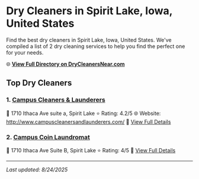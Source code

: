 # Dry Cleaners in Spirit Lake, Iowa, United States

Find the best dry cleaners in Spirit Lake, Iowa, United States. We've compiled a list of 2 dry cleaning services to help you find the perfect one for your needs.

🌐 **[View Full Directory on DryCleanersNear.com](https://drycleanersnear.com/city/US/Iowa/Spirit%20Lake)**

## Top Dry Cleaners

### 1. [Campus Cleaners & Launderers](https://drycleanersnear.com/dryCleaner/688ace22bd9156e46277d6b1/campus-cleaners-launderers)
📍 1710 Ithaca Ave suite a, Spirit Lake
⭐ Rating: 4.2/5
🌐 Website: http://www.campuscleanersandlaunderers.com/
🔗 [View Full Details](https://drycleanersnear.com/dryCleaner/688ace22bd9156e46277d6b1/campus-cleaners-launderers)

### 2. [Campus Coin Laundromat](https://drycleanersnear.com/dryCleaner/688ace23bd9156e46277d6d2/campus-coin-laundromat)
📍 1710 Ithaca Ave Suite B, Spirit Lake
⭐ Rating: 4/5
🔗 [View Full Details](https://drycleanersnear.com/dryCleaner/688ace23bd9156e46277d6d2/campus-coin-laundromat)


---

*Last updated: 8/24/2025*
